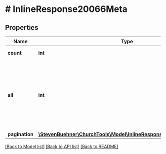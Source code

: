 # # InlineResponse20066Meta

## Properties

Name | Type | Description | Notes
------------ | ------------- | ------------- | -------------
**count** | **int** | Count of transactions on this current page. | [optional]
**all** | **int** | Count of all transactions, which the user can see within that accounting period but without any special filters. I.e. if only &#x60;accounting_period_id&#x60; is given, &#x60;all&#x60; and &#x60;total&#x60; are the same number. | [optional]
**pagination** | [**\StevenBuehner\ChurchTools\Model\InlineResponse2007MetaPagination**](InlineResponse2007MetaPagination.md) |  | [optional]

[[Back to Model list]](../../README.md#models) [[Back to API list]](../../README.md#endpoints) [[Back to README]](../../README.md)
